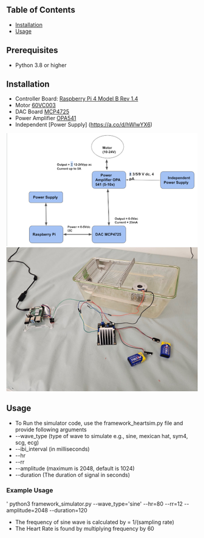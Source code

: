 ## Table of Contents
- [Installation](#installation)
- [Usage](#usage)

## Prerequisites
- Python 3.8 or higher

## Installation
- Controller Board: [Raspberry Pi 4 Model B Rev 1.4](https://www.raspberrypi.com/products/raspberry-pi-4-model-b/)
- Motor [60VC003](https://www.smoothmotor.com/video/products-detail-3207327)
- DAC Board [MCP4725](https://www.microchip.com/en-us/product/mcp4725)
- Power Amplifier [OPA541](https://www.ti.com/lit/ds/symlink/opa541.pdf?ts=1736251871643&ref_url=https%253A%252F%252Fwww.mouser.cn%252F)
- Independent [Power Supply] (https://a.co/d/hWlwYX6) 

![Flow Chart](arch.png)
![Installation](pic.jpg)

## Usage

- To Run the simulator code, use the framework_heartsim.py file and provide following arguments
- --wave_type (type of wave to simulate e.g., sine, mexican hat, sym4, scg, ecg)
- --ibi_interval (in milliseconds)
- --hr
- --rr
- --amplitude (maximum is 2048, default is 1024)
- --duration (The duration of signal in seconds)

### Example Usage
'
python3 framework_simulator.py --wave_type='sine' --hr=80 --rr=12 --amplitude=2048 --duration=120

- The frequency of sine wave  is calculated by = 1/(sampling rate)
- The Heart Rate is found by multiplying frequency by 60 

